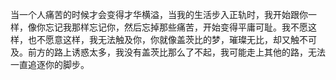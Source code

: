 当一个人痛苦的时候才会变得才华横溢，当我的生活步入正轨时，我开始跟你一样，像你忘记我那样忘记你，然后忘掉那些痛苦，开始变得平庸可耻。我不愿这样，也不愿意这样，我无法触及你，你就像盖茨比的梦，璀璨无比，却又触不可及。前方的路上诱惑太多，我没有盖茨比那么了不起，我可能走上其他的路，无法一直追逐你的脚步。​